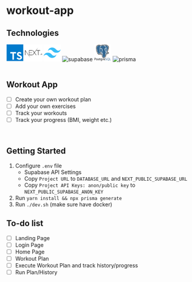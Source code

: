 # workout-app

## Technologies

<div>
  <img alt="typescript" width="45px" src="https://raw.githubusercontent.com/devicons/devicon/master/icons/typescript/typescript-original.svg">
  <img alt="next.js" width="45px" src="https://raw.githubusercontent.com/devicons/devicon/master/icons/nextjs/nextjs-original-wordmark.svg">
  <img alt="tailwindcss" width="45px" src="https://raw.githubusercontent.com/devicons/devicon/master/icons/tailwindcss/tailwindcss-plain.svg">
  <img alt="supabase" width="75px" src="https://supabase.com/_next/image?url=%2F_next%2Fstatic%2Fmedia%2Flogo-preview.50e72501.jpg&w=1920&q=75">
  <img alt="postgres" width="45px" src="https://raw.githubusercontent.com/devicons/devicon/master/icons/postgresql/postgresql-original-wordmark.svg">
  <img alt="prisma" width="60" src="https://logowik.com/content/uploads/images/prisma2244.jpg">
</div>

<br />

## Workout App

- [ ] Create your own workout plan
- [ ] Add your own exercises
- [ ] Track your workouts
- [ ] Track your progress (BMI, weight etc.)

<br />

## Getting Started

1. Configure `.env` file
   - Supabase API Settings
   - Copy `Project URL` to `DATABASE_URL` and `NEXT_PUBLIC_SUPABASE_URL`
   - Copy `Project API Keys: anon/public key` to `NEXT_PUBLIC_SUPABASE_ANON_KEY`
2. Run `yarn install && npx prisma generate`
3. Run `./dev.sh` (make sure have docker)

## To-do list

- [ ] Landing Page
- [ ] Login Page
- [ ] Home Page
- [ ] Workout Plan
- [ ] Execute Workout Plan and track history/progress
- [ ] Run Plan/History
